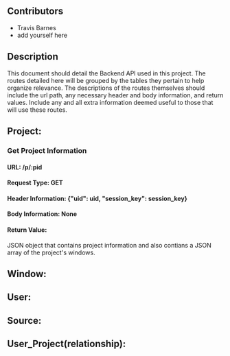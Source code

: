 ## Contributors
- Travis Barnes
- add yourself here

## Description
This document should detail the Backend API used in this project. The routes detailed here will be grouped by the tables they pertain to help organize relevance. The descriptions of the routes themselves should include the url path, any necessary header and body information, and return values. Include any and all extra information deemed useful to those that will use these routes.


## Project:

### Get Project Information
#### URL: /p/:pid
#### Request Type: GET
#### Header Information: {"uid": uid, "session_key": session_key}
#### Body Information: None
#### Return Value: 
JSON object that contains project information and also contians a JSON array of the project's windows.


## Window:
## User:
## Source:
## User_Project(relationship):


